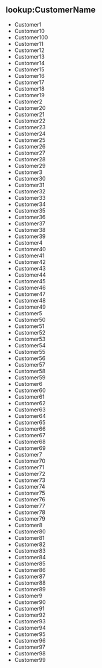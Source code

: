 ## lookup:CustomerName
- Customer1
- Customer10
- Customer100
- Customer11
- Customer12
- Customer13
- Customer14
- Customer15
- Customer16
- Customer17
- Customer18
- Customer19
- Customer2
- Customer20
- Customer21
- Customer22
- Customer23
- Customer24
- Customer25
- Customer26
- Customer27
- Customer28
- Customer29
- Customer3
- Customer30
- Customer31
- Customer32
- Customer33
- Customer34
- Customer35
- Customer36
- Customer37
- Customer38
- Customer39
- Customer4
- Customer40
- Customer41
- Customer42
- Customer43
- Customer44
- Customer45
- Customer46
- Customer47
- Customer48
- Customer49
- Customer5
- Customer50
- Customer51
- Customer52
- Customer53
- Customer54
- Customer55
- Customer56
- Customer57
- Customer58
- Customer59
- Customer6
- Customer60
- Customer61
- Customer62
- Customer63
- Customer64
- Customer65
- Customer66
- Customer67
- Customer68
- Customer69
- Customer7
- Customer70
- Customer71
- Customer72
- Customer73
- Customer74
- Customer75
- Customer76
- Customer77
- Customer78
- Customer79
- Customer8
- Customer80
- Customer81
- Customer82
- Customer83
- Customer84
- Customer85
- Customer86
- Customer87
- Customer88
- Customer89
- Customer9
- Customer90
- Customer91
- Customer92
- Customer93
- Customer94
- Customer95
- Customer96
- Customer97
- Customer98
- Customer99